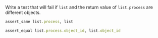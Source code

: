 Write a test that will fail if `list` and the return value of `list.process` are different objects.

```ruby
assert_same list.process, list
```

```ruby
assert_equal list.process.object_id, list.object_id
```
